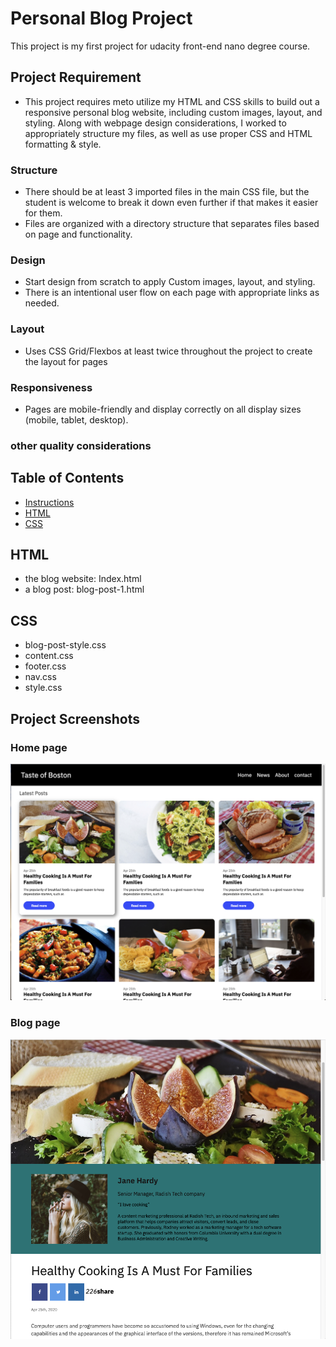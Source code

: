 # Personal Blog Project
This project is my first project for udacity front-end nano degree course. 

## Project Requirement
* This project requires meto utilize my HTML and CSS skills to build out a responsive personal blog website, including custom images, layout, and styling. Along with webpage design considerations, I worked to appropriately structure my files, as well as use proper CSS and HTML formatting & style.

### Structure
* There should be at least 3 imported files in the main CSS file, but the student is welcome to break it down even further if that makes it easier for them.
* Files are organized with a directory structure that separates files based on page and functionality.
### Design
* Start design from scratch to apply Custom images, layout, and styling.
* There is an intentional user flow on each page with appropriate links as needed.
### Layout
* Uses CSS Grid/Flexbos at least twice throughout the project to create the layout for pages
### Responsiveness
* Pages are mobile-friendly and display correctly on all display sizes (mobile, tablet, desktop).
### other quality considerations

## Table of Contents

* [Instructions](https://classroom.udacity.com/nanodegrees/nd0011/parts/819dc899-4e21-4884-b050-2328896d87c0/modules/a280da9f-d026-43e4-a06c-279d7bff7faa/lessons/07824c5b-26fb-4178-92f6-4709ddbc2bf0/project)
* [HTML](##HTML)
* [CSS](##CSS)

## HTML
* the blog website: Index.html
* a blog post: blog-post-1.html

## CSS
* blog-post-style.css
* content.css
* footer.css
* nav.css
* style.css


## Project Screenshots
### Home page
![Website Home Page Screenshot](/img/Homepage.png)
### Blog page
![Website Home Page Screenshot](/img/Blogpage.png)



